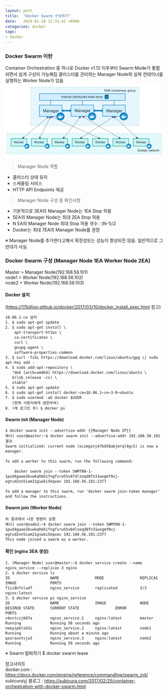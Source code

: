 ```yaml
---
layout: post
title:  "Docker Swarm 구성하기"
date:   2019-01-10 12:31:42 +0900
categories: docker
tags:
- docker
---
```

### Docker Swarm 이란
Container Orchestration 중 하나로 Docker v1.12 이후부터 Swarm Mode가 통합되면서 쉽게 구성이 가능해짐
클러스터를 관리하는 Manager Node와 실제 컨테이너를 실행하는 Worker Node가 있음
![docker_Swarm](\images\docker_swarm\swarm-diagram.png)

> Manager Node 역할
- 클러스터 상태 유지
- 스케줄링 서비스
- HTTP API Endpoints 제공

> Manager Node 구성 중 확인사항
- 기본적으로 3EA의 Manager Node는 1EA Stop 허용
- 5EA의 Manager Node는 최대 2EA Stop 허용
- N EA의 Manager Node 최대 Stop 허용 갯수 :  (N-1)/2
- Docker는 최대 7EA의 Manager Node를 권장

※ Manager Node를 추가한다고해서 확장성또는 성능이 향상되진 않음. 일반적으로 그 반대가 사실.

### Docker Swarm 구성 (Manager Node 1EA Worker Node 2EA) <br>
Master > Manager Node(192.168.56.101) <br>
node1 >  Worker Node(192.168.56.102) <br>
node2 > Worker Node(192.168.56.103) <br>

#### Docker 설치
(https://17billion.github.io/docker/2017/03/10/docker_install_exec.html 참고)
```
18.06.1-ce 설치
1. $ sudo apt-get update
2. $ sudo apt-get install \
    apt-transport-https \
    ca-certificates \
    curl \
    gnupg-agent \
    software-properties-common
3. $ curl -fsSL https://download.docker.com/linux/ubuntu/gpg \| sudo apt-key add - 
4. $ sudo add-apt-repository \
   "deb [arch=amd64] https://download.docker.com/linux/ubuntu \
   $(lsb_release -cs) \
   stable"
5. $ sudo apt-get update
6. $ sudo apt-get install docker-ce=18.06.1~ce~3-0~ubuntu
7. $ sudo usermod -aG docker $USER 
   (현재 사용자에게 권한부여)
8. (재 로그인 후) $ docker ps
```

#### Swarm init (Manager Node)
```
$ docker swarm init --advertise-addr {{Manager Node IP}}
예시) user@master:~$ docker swarm init --advertise-addr 192.168.56.101
결과
Swarm initialized: current node (oczmgznj47bd58abjmrql4gc5) is now a manager.

To add a worker to this swarm, run the following command:

    docker swarm join --token SWMTKN-1-1pud4gaae2bvwkqhbk1fngfsrw55v074lzoqd8fn31wxgmf0vj-egtud2vn5iam21giwki5kqxev 192.168.56.101:2377

To add a manager to this swarm, run 'docker swarm join-token manager' and follow the instructions.
```

#### Swarm join (Worker Node)
```
위 결과에서 나온 명령어 실행
예시) user@node2:~$ docker swarm join --token SWMTKN-1-1pud4gaae2bvwkqhbk1fngfsrw55v04lzoqd8fn31wxgmf0vj-egtud2vn5iam21giwki5kqxev 192.168.56.101:2377
This node joined a swarm as a worker.
```

#### 확인 (nginx 3EA 생성)
```
1. (Manager Node) user@master:~$ docker service create --name nginx_service --replicas 3 nginx
2. $ docker service ls
ID                  NAME                MODE                REPLICAS            IMAGE               PORTS
f1ii0n7slud7        nginx_service       replicated          3/3                 nginx:latest
3. $ docker service ps nginx_service 
ID                  NAME                IMAGE               NODE                DESIRED STATE       CURRENT STATE                ERROR               PORTS
v4sctczj607a        nginx_service.1     nginx:latest        master              Running             Running 56 seconds ago
neeyipblvb3i        nginx_service.2     nginx:latest        node1               Running             Running about a minute ago
qzorauvtvja3        nginx_service.3     nginx:latest        node2               Running             Running 59 seconds ago
```

※ Swarm 탈퇴하기
$ docker swarm leave


참고사이트 <br>
docker.com : https://docs.docker.com/engine/reference/commandline/swarm_init/ <br>
subicura님 블로그 : https://subicura.com/2017/02/25/container-orchestration-with-docker-swarm.html <br>

[Jekyll-docs]: https://Jekyllrb.com/docs/home
[Jekyll-gh]:   https://github.com/Jekyll/Jekyll
[Jekyll-talk]: https://talk.Jekyllrb.com/
